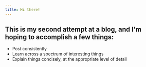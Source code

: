 ```yaml
---
title: Hi there!
---
```

## This is my second attempt at a blog, and I'm hoping to accomplish a few things:

* Post consistently
* Learn across a spectrum of interesting things
* Explain things concisely, at the appropriate level of detail
